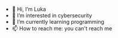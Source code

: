 - 👋 Hi, I’m Luka
- 👀 I’m interested in cybersecurity
- 🌱 I’m currently learning programming
- 📫 How to reach me: you can't reach me


<!--
**lukkshh/lukkshh** is a ✨ _special_ ✨ repository because its `README.md` (this file) appears on your GitHub profile.

